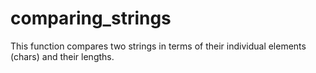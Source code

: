 # comparing_strings
This function compares two strings in terms of their individual elements (chars) and their lengths.
